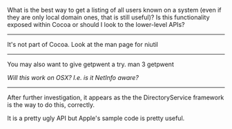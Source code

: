 What is the best way to get a listing of all users known on a system (even if they are only local domain ones, that is still useful)?  Is this functionality exposed within Cocoa or should I look to the lower-level APIs?

----

It's not part of Cocoa. Look at the man page for     niutil

----

You may also want to give     getpwent a try.     man 3 getpwent

*Will this work on OSX? I.e. is it NetInfo aware?*

----

After further investigation, it appears as the the DirectoryService framework is the way to do this, correctly.

It is a pretty ugly API but Apple's sample code is pretty useful.
